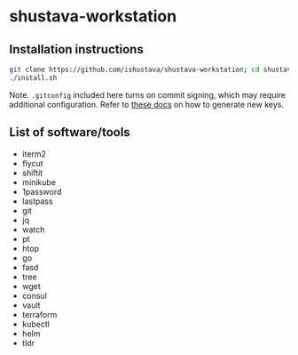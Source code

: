 # shustava-workstation

## Installation instructions

```sh
git clone https://github.com/ishustava/shustava-workstation; cd shustava-workstation
./install.sh
```

Note. `.gitconfig` included here turns on commit signing, which may require additional configuration.
Refer to [these docs](https://help.github.com/en/articles/generating-a-new-gpg-key) on how to generate new keys.

## List of software/tools
- iterm2
- flycut
- shiftit
- minikube
- 1password
- lastpass
- git
- jq
- watch
- pt
- htop
- go
- fasd
- tree
- wget
- consul
- vault
- terraform
- kubectl
- helm
- tldr
